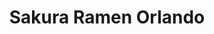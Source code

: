 ---
layout: place
title: "Sakura Ramen Orlando"
permalink: /florida/orlando/sakura-ramen-orlando.html
stateAbbr: FL
stateName: Florida
cityName: Orlando
seo:
  name: "Sakura Ramen Orlando"
  type: Restaurant
  links: null
description: "Sakura Ramen Orlando serves delicious sushi in Orlando, Florida. Try fresh Japanese dishes for a great dining experience. "
place_id: ChIJnbqgbtl_54gR70e7Up8Pr9I
photos:
  - name: >-
      places/ChIJnbqgbtl_54gR70e7Up8Pr9I/photos/AeeoHcJ8R83Ji7Pj5c8LywFClGOZqcBvNgsNqhfuxSIkzzEylNx29rbVduF-HIl0Ls45YrEUhGFQKkhTFS56heXtePAZ108g19-vkBBOd5LNGJGW4Q2yEoexINIQNZKr7YgWxsapQ819K8_V7mBPkaYTMLuXY4bQ5GmfMxAROVqsL8rnROREu8SSksCjmDTMWQI89v2AfUgnkqH7QSau6hK4bC9orNeXgMXcpe9rgyZ5bMEPPUh_Mhoqn02j7gNvxhZzWUiehxPwDFZ0BzyB1EHbWq6D7GSY4uCKkCiulxYlf4v1GQ
    widthPx: 1280
    heightPx: 1707
    authorAttributions:
      - displayName: Sakura Ramen Orlando
        uri: https://maps.google.com/maps/contrib/103681873829205874999
        photoUri: >-
          https://lh3.googleusercontent.com/a-/ALV-UjUMJ_mFDKhvmf2-8clPSc8GzY__-3YmOUeEqCa4XC_dlKn18NU=s100-p-k-no-mo
    flagContentUri: >-
      https://www.google.com/local/imagery/report/?cb_client=maps_api_places.places_api&image_key=!1e10!2sAF1QipM62K0Ek7C6bFmkqv7UIxfJADVl64mejwoCXGW6&hl=en-US
    googleMapsUri: >-
      https://www.google.com/maps/place//data=!3m4!1e2!3m2!1sAF1QipM62K0Ek7C6bFmkqv7UIxfJADVl64mejwoCXGW6!2e10!4m2!3m1!1s0x88e77fd96ea0ba9d:0xd2af0f9f52bb47ef
  - name: >-
      places/ChIJnbqgbtl_54gR70e7Up8Pr9I/photos/AeeoHcImEXuHq286N7LQ2CPXLn6xjeuPbsuT4vR4_myAkstGAX7bE8sjAdfACpoT-agiCVhkMz2KsxRHin66-UOeTm98f42PnxBBHG8cSy8e9YW8D40t-YsqBRxrw5ZanWEzNPqB40P0WozsqkFufeSWT554_BlfT7JhKgON1Qg7v7baBwPCeoF2dUM7pBWXJ0z_1-1QF6AXixu5CTDhMD4NYDiisAlikCNBGj3f4k_CnjkdeMOs91k9vINTbpgJsZR0kVgUHUBHf9GgzDYYO_wTW4rF1d8P-vJUKi18yj7ablUryA
    widthPx: 1702
    heightPx: 1276
    authorAttributions:
      - displayName: Sakura Ramen Orlando
        uri: https://maps.google.com/maps/contrib/103681873829205874999
        photoUri: >-
          https://lh3.googleusercontent.com/a-/ALV-UjUMJ_mFDKhvmf2-8clPSc8GzY__-3YmOUeEqCa4XC_dlKn18NU=s100-p-k-no-mo
    flagContentUri: >-
      https://www.google.com/local/imagery/report/?cb_client=maps_api_places.places_api&image_key=!1e10!2sAF1QipPSnolvO8GzuAPb2uNcmWChN5LCYoFuLSfXdUU4&hl=en-US
    googleMapsUri: >-
      https://www.google.com/maps/place//data=!3m4!1e2!3m2!1sAF1QipPSnolvO8GzuAPb2uNcmWChN5LCYoFuLSfXdUU4!2e10!4m2!3m1!1s0x88e77fd96ea0ba9d:0xd2af0f9f52bb47ef
  - name: >-
      places/ChIJnbqgbtl_54gR70e7Up8Pr9I/photos/AeeoHcL3lXoS5Usht60PF-DFbHsznJeD30v5aN0GNTL-3rhszLEROq2CbG24LmXi12I8QEy94HB3GMyip-vZ1sHGtQZihykZfPwMsKvVWfgCHofgk5swUcgIKrcivDWeprFHrnuZrpexpMgTs1kPI9cqszEWXk1LiKDPmKpj0BDn0EIEK-fYK45-gBGpx2gUq7AyHOPZ7Mu3OmQpNmAdWLiSD8ZeAcMkhHNeCffo_de9LzdEzYHtGZyKNM2NDd-vrvu2sa0wY5FDZsqk0l24IzgFnL3ZW557FoQZExpvoTF39_NbHA
    widthPx: 3000
    heightPx: 3246
    authorAttributions:
      - displayName: Sakura Ramen Orlando
        uri: https://maps.google.com/maps/contrib/103681873829205874999
        photoUri: >-
          https://lh3.googleusercontent.com/a-/ALV-UjUMJ_mFDKhvmf2-8clPSc8GzY__-3YmOUeEqCa4XC_dlKn18NU=s100-p-k-no-mo
    flagContentUri: >-
      https://www.google.com/local/imagery/report/?cb_client=maps_api_places.places_api&image_key=!1e10!2sAF1QipNpXpbWa3ft7LyOAPDAkjpv-3VIMHNE02cdlWry&hl=en-US
    googleMapsUri: >-
      https://www.google.com/maps/place//data=!3m4!1e2!3m2!1sAF1QipNpXpbWa3ft7LyOAPDAkjpv-3VIMHNE02cdlWry!2e10!4m2!3m1!1s0x88e77fd96ea0ba9d:0xd2af0f9f52bb47ef
  - name: >-
      places/ChIJnbqgbtl_54gR70e7Up8Pr9I/photos/AeeoHcLsTGIdeiAorz0ND1RA-qQjHQqAScnu3y1LBf8aHVtD9Jz0FHF4WKKi-fzigUAKhrDcrTtLg1s100KS2mMD8yUaVxwIehPXUTjvzDRQti54GQyUWqPYoRwj60qTVuqiIjE28CrIUDwHlXf5WZLE2GQHN6bMz5I93GirN04ugr2KDxilrMNkGzZQ-TiC8Tm91XtlFHERH9VR4sZxsSDKNWvJiziQnmzc8_KthUtO_t2A3w5-i1hcq94fHcgZLyzfjiPQus_kyFSaOwyG4mc2CkmlwaocokXhyoONJFOAQfCyqqekUIhoUg3VElzpqvl-w9lSkA6jnrIeTZeP96wSVySweSy-ChcrXCUoX-UW2dlZBj8gpxM7oESqexS-yyx0gT4BZ9BThHrQJZxY7RiyisMHo1tyZEupvi9DLepmyQsEL6U
    widthPx: 3000
    heightPx: 4000
    authorAttributions:
      - displayName: Waiyan Nyunt
        uri: https://maps.google.com/maps/contrib/103582423528050182724
        photoUri: >-
          https://lh3.googleusercontent.com/a-/ALV-UjVue_5cNVj7oOV1qQGM-udSWJDVXcOtuBHrwgOVOiTKr1CeLgVAfg=s100-p-k-no-mo
    flagContentUri: >-
      https://www.google.com/local/imagery/report/?cb_client=maps_api_places.places_api&image_key=!1e10!2sCIHM0ogKEICAgMDIuMHS9gE&hl=en-US
    googleMapsUri: >-
      https://www.google.com/maps/place//data=!3m4!1e2!3m2!1sCIHM0ogKEICAgMDIuMHS9gE!2e10!4m2!3m1!1s0x88e77fd96ea0ba9d:0xd2af0f9f52bb47ef
  - name: >-
      places/ChIJnbqgbtl_54gR70e7Up8Pr9I/photos/AeeoHcIiU4nRckzoDAx_MCVqC2yJzsN_XbKUVD8ADSiEnNdRdMgR6MKbm6m6n6I163reryUxNHRU1NYYoqMq6MiO4NGX95wxzUqHsGzyfGIlNAEcNjXnN7T2HvMrOFJlhFRZGhrLDX9HU28FevxjGwhuYsl3HcQOvISQnvyCnfbYnkY5H-vls3jlM1u1e6VN5270gGpPX0fHPVA8t-uMxc1yDCZYJDDghjKIerNA9sOjuFwft7KXGnAktRUpVPhSQGtK88bnamO9z6--d30bAhf7om05Ontf05g27zALpGPzZqH9MA
    widthPx: 1325
    heightPx: 1355
    authorAttributions:
      - displayName: Sakura Ramen Orlando
        uri: https://maps.google.com/maps/contrib/103681873829205874999
        photoUri: >-
          https://lh3.googleusercontent.com/a-/ALV-UjUMJ_mFDKhvmf2-8clPSc8GzY__-3YmOUeEqCa4XC_dlKn18NU=s100-p-k-no-mo
    flagContentUri: >-
      https://www.google.com/local/imagery/report/?cb_client=maps_api_places.places_api&image_key=!1e10!2sAF1QipMI1X1MGlG37GmhokAqU4maL6bHJn5xH6tDms2D&hl=en-US
    googleMapsUri: >-
      https://www.google.com/maps/place//data=!3m4!1e2!3m2!1sAF1QipMI1X1MGlG37GmhokAqU4maL6bHJn5xH6tDms2D!2e10!4m2!3m1!1s0x88e77fd96ea0ba9d:0xd2af0f9f52bb47ef
  - name: >-
      places/ChIJnbqgbtl_54gR70e7Up8Pr9I/photos/AeeoHcKPyjwKkzlAkw7iJumGB6KjSCYCKgykCvIh-0tvDj6AI-VFGzT-Aua1u8XlqeGb7QqkE1iOmMWZiwkAEqXr2MeB4CnAhmaPN9xvJlLi_JveqZ2AO6ugYIlS2hYhAsyifE43iogBr_jyKOzqf1erjE0LjYznXTv3Xq9vobaypS_hQmkMWUhx1eIaKnzb_FDogFdui9N8GTQKPji5Spj6U2u7fyP1OIvoIctCRtAbIZZsF1o5tUz-AfgxbUYub2pwda1wnr3SCvM69CqGmbAXDkbye7MMw_SrMwmerzB3NKspwA
    widthPx: 3000
    heightPx: 3065
    authorAttributions:
      - displayName: Sakura Ramen Orlando
        uri: https://maps.google.com/maps/contrib/103681873829205874999
        photoUri: >-
          https://lh3.googleusercontent.com/a-/ALV-UjUMJ_mFDKhvmf2-8clPSc8GzY__-3YmOUeEqCa4XC_dlKn18NU=s100-p-k-no-mo
    flagContentUri: >-
      https://www.google.com/local/imagery/report/?cb_client=maps_api_places.places_api&image_key=!1e10!2sAF1QipOnkcyo68WjIJRnw__tl-qjMP1yHgWYkGhaOQNl&hl=en-US
    googleMapsUri: >-
      https://www.google.com/maps/place//data=!3m4!1e2!3m2!1sAF1QipOnkcyo68WjIJRnw__tl-qjMP1yHgWYkGhaOQNl!2e10!4m2!3m1!1s0x88e77fd96ea0ba9d:0xd2af0f9f52bb47ef
  - name: >-
      places/ChIJnbqgbtl_54gR70e7Up8Pr9I/photos/AeeoHcKVR64U2q7-qL_2VULdk7OJi9PX_AZgBXV9XuBxHFQ9QIsDAac1EYmWP2TnQpuQbFjqM9OfBAYNwfz41dH9rNMpquF-2zgq2eSO18d_oCL9xB1uFbq7s8SJGI-kBQqW6mZyJjU0z1Es95KYgg3HO5ZuyNY0UDkRYKpv-04V59iRFnqsxib3EaZcXDqDJf-YRGRATLMXXjYpYMLcDgf8M5aIcy50xFcnErAPpwJgK-aVGop6AxyelZs0fnaZNSUfxxaVYtGSj5ZdFhsIDVg_1hepu4k29SSnr16CDh3cetlBuA
    widthPx: 3000
    heightPx: 3278
    authorAttributions:
      - displayName: Sakura Ramen Orlando
        uri: https://maps.google.com/maps/contrib/103681873829205874999
        photoUri: >-
          https://lh3.googleusercontent.com/a-/ALV-UjUMJ_mFDKhvmf2-8clPSc8GzY__-3YmOUeEqCa4XC_dlKn18NU=s100-p-k-no-mo
    flagContentUri: >-
      https://www.google.com/local/imagery/report/?cb_client=maps_api_places.places_api&image_key=!1e10!2sAF1QipN8G_L7lTfRWPZEOrp4yHGgQyslvVNgb60wwhsE&hl=en-US
    googleMapsUri: >-
      https://www.google.com/maps/place//data=!3m4!1e2!3m2!1sAF1QipN8G_L7lTfRWPZEOrp4yHGgQyslvVNgb60wwhsE!2e10!4m2!3m1!1s0x88e77fd96ea0ba9d:0xd2af0f9f52bb47ef
  - name: >-
      places/ChIJnbqgbtl_54gR70e7Up8Pr9I/photos/AeeoHcL3jf2-PJhUl5d7CW_Qv4_aa2U1pPdankUGS16D9r9Z3gjGb1AeWHbNX2yrTEypuBW1d3QlyfnIzuf6BMvnEaZvkFU--pX_Ph6Jwpk66I2LEjtUc2_XMRugBWwmq54YIuH2n36ES2hOBs2K5Xz8nLrVD_UvxdjV1gBqsMYn1hxlvn8sVtHey5mCkUDesVZSguzLb7ouXPOxa30KoXXgD4odUjKMSiPTMC9DJoljziie5wc7nFPvFejDqUthiGysjLJBR8IlRzQwwIzO32BbefiJEC3Wvgem49jr4SbeEhlncQ
    widthPx: 3000
    heightPx: 2538
    authorAttributions:
      - displayName: Sakura Ramen Orlando
        uri: https://maps.google.com/maps/contrib/103681873829205874999
        photoUri: >-
          https://lh3.googleusercontent.com/a-/ALV-UjUMJ_mFDKhvmf2-8clPSc8GzY__-3YmOUeEqCa4XC_dlKn18NU=s100-p-k-no-mo
    flagContentUri: >-
      https://www.google.com/local/imagery/report/?cb_client=maps_api_places.places_api&image_key=!1e10!2sAF1QipNGXwXLeFPuvb-pZqrasxfr8ivdxuW5-iVjWS4G&hl=en-US
    googleMapsUri: >-
      https://www.google.com/maps/place//data=!3m4!1e2!3m2!1sAF1QipNGXwXLeFPuvb-pZqrasxfr8ivdxuW5-iVjWS4G!2e10!4m2!3m1!1s0x88e77fd96ea0ba9d:0xd2af0f9f52bb47ef
  - name: >-
      places/ChIJnbqgbtl_54gR70e7Up8Pr9I/photos/AeeoHcJ5lPJfFlckAIMlkSqvmpioW38x_575-vb4jshD-bkM6Lo0lUs-P38yUXeqOOYolXB7okp2U7zSOiuLhxYNWzwJdKwhN3F1FLL2zpjVU6YizT5u9c2FeI9DyT8rgIziX82_gPIYd4tnwgBAr54vClZM5FZEL1Nmz89cpPhoV7_LegcOrsvNvH4p81pPbmyKLuRISXqp18I5vdpdWSyQ8J9dr50qJOjp5yT-Ge24KRV2zf_m5OaSCocLycDQUnXT3jb3S_biArTHba35qqN9PQgXlriLuGx_tlIBZRgzqFiEyw
    widthPx: 2904
    heightPx: 2268
    authorAttributions:
      - displayName: Sakura Ramen Orlando
        uri: https://maps.google.com/maps/contrib/103681873829205874999
        photoUri: >-
          https://lh3.googleusercontent.com/a-/ALV-UjUMJ_mFDKhvmf2-8clPSc8GzY__-3YmOUeEqCa4XC_dlKn18NU=s100-p-k-no-mo
    flagContentUri: >-
      https://www.google.com/local/imagery/report/?cb_client=maps_api_places.places_api&image_key=!1e10!2sAF1QipMT5owW3-it1j2fuGFd2bHnc7PLSx7WR3DnVDrY&hl=en-US
    googleMapsUri: >-
      https://www.google.com/maps/place//data=!3m4!1e2!3m2!1sAF1QipMT5owW3-it1j2fuGFd2bHnc7PLSx7WR3DnVDrY!2e10!4m2!3m1!1s0x88e77fd96ea0ba9d:0xd2af0f9f52bb47ef
  - name: >-
      places/ChIJnbqgbtl_54gR70e7Up8Pr9I/photos/AeeoHcLf5KgW98rwVhsNwA7pKxHnNM5ny1gpOZd2ZKPfn7vwj-Ob9tFbCrPDGdq18HoiGJhsDdjbVWreDoEfun7AFIyEScCZyNud_nDRs-LRUB79Px-3nbYrMv6Nhg_08g-aDItE8PmMdZtnjJ9PBLZm0l_PeCjyu3SP8WFyh2sTXqu9_XWhB4tFOcc9NXVyzksRAlnp6Lk87rZ144E3nq0h8CAdjBInqY0KiaqrDKu3pZynySf2dUEG-QgGOJDJMQj_cDSnejq6rIROhKlo7-ln7hidbJ-teV_1-aUn50GWRiJQrs-kgqkQ9VhLI5hsL8oyOsy3wtY_wQfIRhaZYhrm6axnjHBoVSBt05JEvsMvtoBL9846qXIOM3YJDhsksSNYyMxtvhQNOXlyAsSWLGlG8pxIwyp9PVcaYJkM9NG0JKjuWhOFrLopzfBP-spCyxs7
    widthPx: 3000
    heightPx: 4000
    authorAttributions:
      - displayName: P L
        uri: https://maps.google.com/maps/contrib/107741481954653725306
        photoUri: >-
          https://lh3.googleusercontent.com/a-/ALV-UjUHAdqwq6Deecm9OJRSu9434PkU1uB09lLQehFR4KkKmLMd4HiY=s100-p-k-no-mo
    flagContentUri: >-
      https://www.google.com/local/imagery/report/?cb_client=maps_api_places.places_api&image_key=!1e10!2sCIABIhADyc5UghZaK2fU4JsABRRd&hl=en-US
    googleMapsUri: >-
      https://www.google.com/maps/place//data=!3m4!1e2!3m2!1sCIABIhADyc5UghZaK2fU4JsABRRd!2e10!4m2!3m1!1s0x88e77fd96ea0ba9d:0xd2af0f9f52bb47ef
address: 4848 S Apopka Vineland Rd Suite 208, Orlando, FL 32819, USA
street: 4848 S Apopka Vineland Rd Suite 208
city: Orlando
state: FL
zip: '32819'
country: USA
neighborhood: null
latitude: '28.491166'
longitude: '-81.510453'
accessibility_options:
  wheelchairAccessibleParking: true
  wheelchairAccessibleEntrance: true
  wheelchairAccessibleSeating: true
business_status: OPERATIONAL
name: Sakura Ramen Orlando
google_maps_links:
  directionsUri: >-
    https://www.google.com/maps/dir//''/data=!4m7!4m6!1m1!4e2!1m2!1m1!1s0x88e77fd96ea0ba9d:0xd2af0f9f52bb47ef!3e0
  placeUri: https://maps.google.com/?cid=15181370045851453423
  writeAReviewUri: >-
    https://www.google.com/maps/place//data=!4m3!3m2!1s0x88e77fd96ea0ba9d:0xd2af0f9f52bb47ef!12e1
  reviewsUri: >-
    https://www.google.com/maps/place//data=!4m4!3m3!1s0x88e77fd96ea0ba9d:0xd2af0f9f52bb47ef!9m1!1b1
  photosUri: >-
    https://www.google.com/maps/place//data=!4m3!3m2!1s0x88e77fd96ea0ba9d:0xd2af0f9f52bb47ef!10e5
primary_type: Restaurant
opening_hours:
  regular: null
  current: null
secondary_opening_hours:
  regular:
    weekdayDescriptions: null
    type: null
  current:
    weekdayDescriptions: null
    type: null
phone: null
price_level: null
price_range: null
rating: null
rating_count: 0
website: null
reviews: null
parking_options: null
payment_options: null
allow_dogs: null
curbside_pickup: null
delivery: null
dine_in: null
good_for_children: null
good_for_groups: null
good_for_sports: null
live_music: null
menu_for_children: null
outdoor_seating: null
reservable: null
restroom: null
serves_beer: null
serves_breakfast: null
serves_brunch: null
serves_cocktails: null
serves_coffee: null
serves_dinner: null
serves_dessert: null
serves_lunch: null
serves_vegetarian_food: null
serves_wine: null
takeout: null
summary: null

---